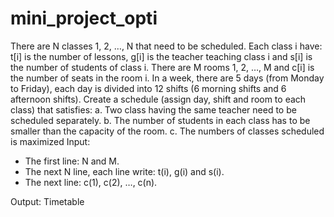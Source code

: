 # mini_project_opti
There are N classes 1, 2, …, N that need to be scheduled. 
Each class i have: t[i] is the number of lessons, g[i] is the teacher teaching class i and s[i] is the number of students of class i. 
There are M rooms 1, 2, …, M and c[i] is the number of seats in the room i.
In a week, there are 5 days (from Monday to Friday), each day is divided into 12 shifts (6 morning shifts and 6 afternoon shifts).
Create a schedule (assign day, shift and room to each class) that satisfies:
a. Two class having the same teacher need to be scheduled separately.
b. The number of students in each class has to be smaller than the capacity of the room.
c. The numbers of classes scheduled is maximized
Input:
+ The first line: N and M.
+ The next N line, each line write: t(i), g(i) and s(i).
+ The next line: c(1), c(2), …, c(n).

Output: Timetable

